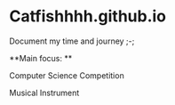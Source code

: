 # Catfishhhh.github.io
Document my time and journey    ;-;

**Main focus: **

Computer Science Competition 

Musical Instrument 
